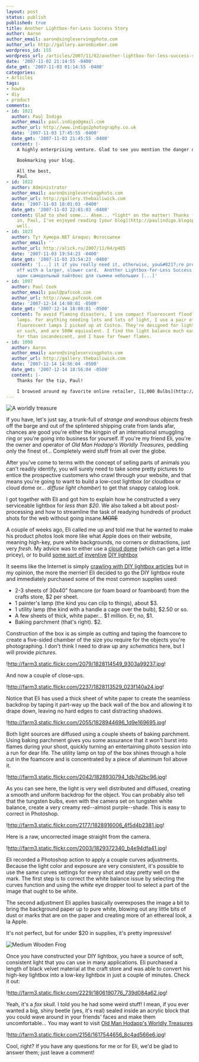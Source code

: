 ```yaml
---
layout: post
status: publish
published: true
title: Another Lightbox-for-Less Success Story
author: Aaron
author_email: aaron@singleservingphoto.com
author_url: http://gallery.aaronbieber.com
wordpress_id: 155
wordpress_url: /articles/2007/11/02/another-lightbox-for-less-success-story/
date: '2007-11-02 21:14:55 -0400'
date_gmt: '2007-11-03 01:14:55 -0400'
categories:
- Articles
tags:
- howto
- diy
- product
comments:
- id: 1021
  author: Paul Indigo
  author_email: paul.indigo@gmail.com
  author_url: http://www.indigo2photography.co.uk
  date: '2007-11-03 17:45:55 -0400'
  date_gmt: '2007-11-03 21:45:55 -0400'
  content: |-
    A highly enterprising venture. Glad to see you mention the danger of fire with home made studio setups. I'm always fascinated by how ingenious photographers are in coming up with lighting solutions. A friend who photographs diamonds for De Beers uses a Metz flash and walks around the stone using multiple flashes to light all facets of the stone. His perfect diamond lighting has other pros scratching their heads in wonder LOL.

    Bookmarking your blog.

    All the best,
    Paul
- id: 1022
  author: Administrator
  author_email: aaron@singleservingphoto.com
  author_url: http://gallery.thebailiwick.com
  date: '2007-11-03 18:01:03 -0400'
  date_gmt: '2007-11-03 22:01:03 -0400'
  content: Glad to shed some... Ahem... *light* on the matter! Thanks for dropping
    in, Paul, I've enjoyed reading [your blog](http://paulindigo.blogspot.com/) as
    well.
- id: 1023
  author: Тут Хумора.NET &raquo; Фотоссылки
  author_email: ''
  author_url: http://alick.ru/2007/11/04/p485
  date: '2007-11-03 19:54:23 -0400'
  date_gmt: '2007-11-03 23:54:23 -0400'
  content: '[...] it if you really need it, otherwise, you&#8217;re probably better
    off with a larger, slower card.  Another Lightbox-for-Less Success Story. Еще
    один самодельный лайтбокс для съемки небольших [...]'
- id: 1097
  author: Paul Cook
  author_email: paul@pafcook.com
  author_url: http://www.pafcook.com
  date: '2007-12-14 14:08:01 -0500'
  date_gmt: '2007-12-14 18:08:01 -0500'
  content: To avoid flaming disasters, I use compact fluorescent floodlamps in painters'
    lamps. For anything needing lots and lots of light, I use a pair of 65W compact
    fluorescent lamps I picked up at Costco. They're designed for lighting driveways
    or such, and are 500W equivalent. I find the light balance much easier to correct
    for than incandescent, and I have far fewer flames.
- id: 1098
  author: Aaron
  author_email: aaron@singleservingphoto.com
  author_url: http://gallery.thebailiwick.com
  date: '2007-12-14 14:56:04 -0500'
  date_gmt: '2007-12-14 18:56:04 -0500'
  content: |-
    Thanks for the tip, Paul!

    I browsed around my favorite online retailer, [1,000 Bulbs](http://www.1000bulbs.com), and found that they now make cold cathode dimmable lamps for standard sockets as well, which use even less power and run even cooler than standard fluorescents! You can't get them as bright as 500 watt equivalent (yet), but they could be a nice option for some.
---
```

![](http://farm3.static.flickr.com/2051/1806187700_c77b8fdc61_m.jpg "A worldly treasure")

If you have, let's just say, a trunk-full of _strange and wondrous
objects_ fresh off the barge and out of the splintered shipping crate
from lands afar, chances are good you're either the kingpin of an
international smuggling ring or you're going into business for yourself.
If you're my friend Eli, you're the owner and operator of _Old Man
Hodapp's Worldly Treasures_, peddling only the finest of... Completely
weird stuff from all over the globe.

After you've come to terms with the concept of selling parts of animals
you can't readily identify, you will surely need to take some pretty
pictures to entice the prospective customers who crawl through your
website, and that means you're going to want to build a low-cost
lightbox (or cloudbox or cloud dome or... _diffuse light chamber_) to
get that snappy catalog look.

I got together with Eli and got him to explain how he constructed a very
serviceable lightbox for _less than \$20_. We also talked a bit about
post-processing and how to streamline the task of readying hundreds of
product shots for the web without going insane.~~MORE~~

A couple of weeks ago, Eli called me up and told me that he wanted to
make his product photos look more like what Apple does on their website,
meaning high-key, pure white backgrounds, no corners or distractions,
just very _fresh_. My advice was to either use a [cloud
dome](http://www.bhphotovideo.com/c/product/279145-REG/Cloud_Dome_CDGPKIT_Cloud_Dome_Pro_Kit.html)
(which can get a little pricey), or to build [some sort
of](http://strobist.blogspot.com/2007/03/on-assignment-flavored-vodkas.html)
[inventive](http://www.pbase.com/wlhuber/light_box_light_tent) [DIY
lightbox](http://www.ourmedia.org/node/253481.)

It seems like the Internet is simply [crawling with DIY lightbox
articles](http://www.google.com/search?hl=en&q=diy+lightbox&btnG=Search,)
but in my opinion, the more the merrier! Eli decided to go the DIY
lightbox route and immediately purchased some of the most common
supplies used:

* 2-3 sheets of 30x40" foamcore (or foam board or foamboard) from the
crafts store, \$2 per sheet.
 * 1 painter's lamp (the kind you can clip to things), about \$3.
 * 1 utility lamp (the kind with a handle a cage over the bulb), \$2.50
or so.
 * A few sheets of thick, white paper... \$1 million. Er, no, \$1.
 * Baking parchment (that's right). \$2.

Construction of the box is as simple as cutting and taping the foamcore
to create a five-sided chamber of the size you require for the objects
you're photographing. I don't think I need to draw up any _schematics_
here, but I will provide _pictures_.

!http://farm3.static.flickr.com/2079/1828114549_9303a99237.jpg!

And now a couple of close-ups.

!http://farm3.static.flickr.com/2237/1828113529_023f140a24.jpg!

Notice that Eli has used a thick sheet of white paper to create the
seamless backdrop by taping it part-way up the back wall of the box and
allowing it to drape down, leaving no hard edges to cast distracting
shadows.

!http://farm3.static.flickr.com/2055/1828944696_1d9e169695.jpg!

Both light sources are diffused using a couple sheets of baking
parchment. Using baking parchment gives you some assurance that it won't
burst into flames during your shoot, quickly turning an entertaining
photo session into a run for dear life. The utility lamp on top of the
box shines through a hole cut in the foamcore and is concentrated by a
piece of aluminum foil above it.

!http://farm3.static.flickr.com/2042/1828930794_1db7d2bc96.jpg!

As you can see here, the light is very well distributed and diffused,
creating a smooth and uniform backdrop for the object. You can probably
also tell that the tungsten bulbs, even with the camera set on tungsten
white balance, create a very creamy red--almost purple--shade. This is
easy to correct in Photoshop.

!http://farm3.static.flickr.com/2177/1828916006_4f5d4b2381.jpg!

Here is a raw, uncorrected image straight from the camera.

!http://farm3.static.flickr.com/2003/1829372340_b4e94dfa41.jpg!

Eli recorded a Photoshop action to apply a couple curves adjustments.
Because the light color and exposure are very consistent, it's possible
to use the same curves settings for every shot and stay pretty well on
the mark. The first step is to correct the white balance issue by
selecting the curves function and using the _white_ eye dropper tool
to select a part of the image that ought to be white.

The second adjustment Eli applies basically overexposes the image a bit
to bring the background paper up to pure white, blowing out any little
bits of dust or marks that are on the paper and creating more of an
ethereal look, a la Apple.

It's not perfect, but for under \$20 in supplies, it's pretty
impressive!

![](http://oldmanhodapp.com/images/uploads/!small/002_Medium_Wooden_Frog.jpg "Medium Wooden Frog")

Once you have constructed your DIY lightbox, you have a source of soft,
consistent light that you can use in many applications. Eli purchased a
length of black velvet material at the craft store and was able to
convert his high-key lightbox into a low-key lightbox in just a couple
of minutes. Check it out:

!http://farm3.static.flickr.com/2229/1806190776_739d084a62.jpg!

Yeah, it's a _fox skull_. I told you he had some weird stuff! I mean,
if you ever wanted a big, shiny beetle (yes, it's real) sealed inside an
acrylic block that you could wave around in your friends' faces and make
them uncomfortable... You may want to visit [Old Man Hodapp's Worldly
Treasures](http://www.oldmanhodapp.com.)

!http://farm3.static.flickr.com/2156/1617544656_8c4ad566e6.jpg!

Cool, right? If you have any questions for me or for Eli, we'd be glad
to answer them; just leave a comment!
